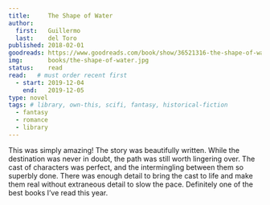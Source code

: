 ```yaml
---
title:     The Shape of Water
author: 
  first:   Guillermo 
  last:    del Toro
published: 2018-02-01 
goodreads: https://www.goodreads.com/book/show/36521316-the-shape-of-water
img:       books/the-shape-of-water.jpg
status:    read
read:   # must order recent first
  - start: 2019-12-04 
    end:   2019-12-05
type: novel
tags: # library, own-this, scifi, fantasy, historical-fiction
  - fantasy
  - romance
  - library
---
```


This was simply amazing! The story was beautifully written. While the destination was never in doubt, the path was still worth lingering over. The cast of characters was perfect, and the intermingling between them so superbly done. There was enough detail to bring the cast to life and make them real without extraneous detail to slow the pace. Definitely one of the best books I’ve read this year.